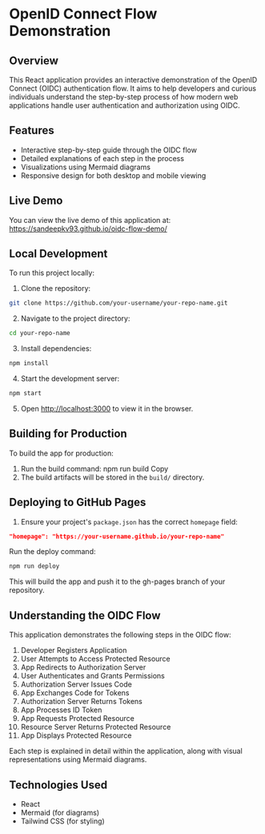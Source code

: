 # OpenID Connect Flow Demonstration

## Overview

This React application provides an interactive demonstration of the OpenID Connect (OIDC) authentication flow. It aims to help developers and curious individuals understand the step-by-step process of how modern web applications handle user authentication and authorization using OIDC.

## Features

- Interactive step-by-step guide through the OIDC flow
- Detailed explanations of each step in the process
- Visualizations using Mermaid diagrams
- Responsive design for both desktop and mobile viewing

## Live Demo

You can view the live demo of this application at: https://sandeepkv93.github.io/oidc-flow-demo/

## Local Development

To run this project locally:

1. Clone the repository:

```sh
git clone https://github.com/your-username/your-repo-name.git
```

2. Navigate to the project directory:

```sh
cd your-repo-name
```

3. Install dependencies:

```sh
npm install
```

4. Start the development server:

```sh
npm start
```

5. Open [http://localhost:3000](http://localhost:3000) to view it in the browser.

## Building for Production

To build the app for production:

1. Run the build command:
   npm run build
   Copy
2. The build artifacts will be stored in the `build/` directory.

## Deploying to GitHub Pages

1. Ensure your project's `package.json` has the correct `homepage` field:

```json
"homepage": "https://your-username.github.io/your-repo-name"
```

Run the deploy command:

```sh
npm run deploy
```

This will build the app and push it to the gh-pages branch of your repository.

## Understanding the OIDC Flow

This application demonstrates the following steps in the OIDC flow:

1. Developer Registers Application
1. User Attempts to Access Protected Resource
1. App Redirects to Authorization Server
1. User Authenticates and Grants Permissions
1. Authorization Server Issues Code
1. App Exchanges Code for Tokens
1. Authorization Server Returns Tokens
1. App Processes ID Token
1. App Requests Protected Resource
1. Resource Server Returns Protected Resource
1. App Displays Protected Resource

Each step is explained in detail within the application, along with visual representations using Mermaid diagrams.

## Technologies Used

- React
- Mermaid (for diagrams)
- Tailwind CSS (for styling)
